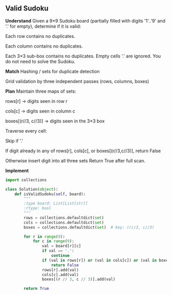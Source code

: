 ## Valid Sudoku
**Understand**
Given a 9×9 Sudoku board (partially filled with digits '1'..'9' and '.' for empty), determine if it is valid:

Each row contains no duplicates.

Each column contains no duplicates.

Each 3×3 sub-box contains no duplicates.
Empty cells '.' are ignored. You do not need to solve the Sudoku.

**Match**
Hashing / sets for duplicate detection

Grid validation by three independent passes (rows, columns, boxes)

**Plan**
Maintain three maps of sets:

rows[r] → digits seen in row r

cols[c] → digits seen in column c

boxes[(r//3, c//3)] → digits seen in the 3×3 box

Traverse every cell:

Skip if '.'

If digit already in any of rows[r], cols[c], or boxes[(r//3,c//3)], return False

Otherwise insert digit into all three sets
Return True after full scan.

**Implement**
```python
import collections

class Solution(object):
    def isValidSudoku(self, board):
        """
        :type board: List[List[str]]
        :rtype: bool
        """
        rows = collections.defaultdict(set)
        cols = collections.defaultdict(set)
        boxes = collections.defaultdict(set)  # key: (r//3, c//3)

        for r in range(9):
            for c in range(9):
                val = board[r][c]
                if val == '.':
                    continue
                if (val in rows[r]) or (val in cols[c]) or (val in boxes[(r // 3, c // 3)]):
                    return False
                rows[r].add(val)
                cols[c].add(val)
                boxes[(r // 3, c // 3)].add(val)

        return True
```